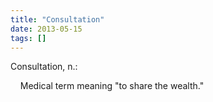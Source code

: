 ```yaml
---
title: "Consultation"
date: 2013-05-15
tags: []
---
```


Consultation, n.:

&nbsp;&nbsp;&nbsp;&nbsp;Medical term meaning "to share the wealth."
